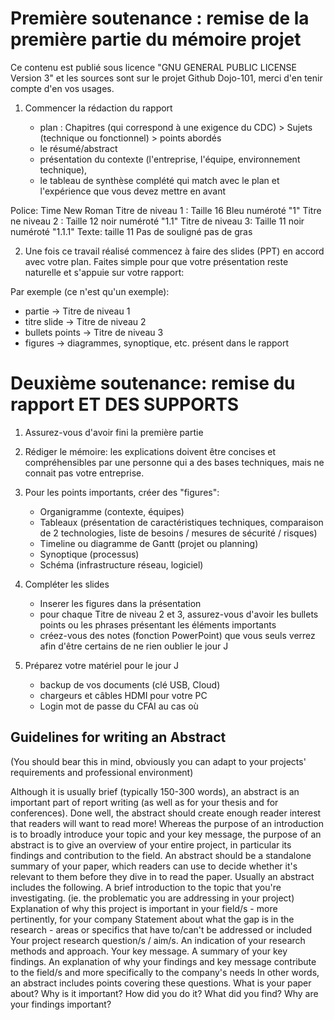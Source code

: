 # Première soutenance : remise de la première partie du mémoire projet 

Ce contenu est publié sous licence "GNU GENERAL PUBLIC LICENSE Version 3" et les sources sont sur le projet Github Dojo-101, merci d'en tenir compte d'en vos usages.

1. Commencer la rédaction du rapport

    * plan : Chapitres (qui correspond à une exigence du CDC) > Sujets (technique ou fonctionnel) > points abordés
    * le résumé/abstract
    * présentation du contexte (l'entreprise, l'équipe, environnement technique),
    * le tableau de synthèse complété qui match avec le plan et l'expérience que vous devez mettre en avant

Police: Time New Roman
Titre de niveau 1 : Taille 16 Bleu numéroté "1"
Titre ne niveau 2 : Taille 12 noir numéroté "1.1"
Titre de niveau 3: Taille 11 noir numéroté "1.1.1"
Texte: taille 11
Pas de souligné pas de gras


2. Une fois ce travail réalisé commencez à faire des slides (PPT) en accord avec votre plan. Faites simple pour que votre présentation reste naturelle et s'appuie sur votre rapport:

Par exemple (ce n'est qu'un exemple): 

* partie -> Titre de niveau 1 
* titre slide -> Titre de niveau 2
* bullets points -> Titre de niveau 3
* figures -> diagrammes, synoptique, etc. présent dans le rapport

# Deuxième soutenance: remise du rapport ET DES SUPPORTS

1. Assurez-vous d'avoir fini la première partie

2. Rédiger le mémoire: les explications doivent être concises et compréhensibles par une personne qui a des bases techniques, mais ne connait pas votre entreprise.

3. Pour les points importants, créer des "figures":
    * Organigramme (contexte, équipes)
    * Tableaux (présentation de caractéristiques techniques, comparaison de 2 technologies, liste de besoins / mesures de sécurité / risques)
    * Timeline ou diagramme de Gantt (projet ou planning)
    * Synoptique (processus)
    * Schéma (infrastructure réseau, logiciel)

4. Compléter les slides

    * Inserer les figures dans la présentation
    * pour chaque Titre de niveau 2 et 3, assurez-vous d'avoir les bullets points ou les phrases présentant les éléments importants
    * créez-vous des notes (fonction PowerPoint) que vous seuls verrez afin d'être certains de ne rien oublier le jour J

5. Préparez votre matériel pour le jour J

    * backup de vos documents (clé USB, Cloud)
    * chargeurs et câbles HDMI pour votre PC
    * Login mot de passe du CFAI au cas où



## Guidelines for writing an Abstract

(You should bear this in mind, obviously you can adapt to your projects' requirements and professional environment)

Although it is usually brief (typically 150-300 words), an abstract is an important part of report writing (as well as for your thesis and for conferences). Done well, the abstract should create enough reader interest that readers will want to read more!
Whereas the purpose of an introduction is to broadly introduce your topic and your key message, the purpose of an abstract is to give an overview of your entire project, in particular its findings and contribution to the field. An abstract should be a standalone summary of your paper, which readers can use to decide whether it's relevant to them before they dive in to read the paper.
Usually an abstract includes the following.
A brief introduction to the topic that you're investigating. (ie. the problematic you are addressing in your project)
Explanation of why this project is important in your field/s - more pertinently, for your company
Statement about what the gap is in the research - areas or specifics that have to/can't be addressed or included
Your project research question/s / aim/s.
An indication of your research methods and approach.
Your key message.
A summary of your key findings.
An explanation of why your findings and key message contribute to the field/s and more specifically to the company's needs
In other words, an abstract includes points covering these questions.
What is your paper about?
Why is it important?
How did you do it?
What did you find?
Why are your findings important?